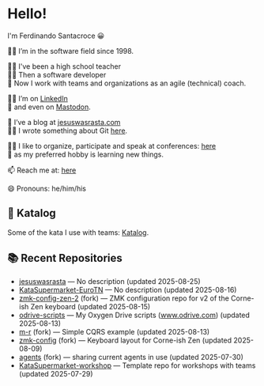 # Hello!
I'm Ferdinando Santacroce 😀

👨‍💻 I’m in the software field since 1998.  

👨‍🏫 I've been a high school teacher  
👨‍💻 Then a software developer  
👲 Now I work with teams and organizations as an agile (technical) coach.  

👨‍💼 I’m on [LinkedIn](https://www.linkedin.com/in/ferdinandosantacroce/)  
🐘 and even on [Mastodon](https://mastodon.social/@ferdinandosantacroce).  

👯 I’ve a blog at [jesuswasrasta.com](https://jesuswasrasta.com)  
👨‍🎨 I wrote something about Git [here](https://jesuswasrasta.com/works/).  

👨‍🎤 I like to organize, participate and speak at conferences: [here](https://jesuswasrasta.com/talks/)  
📙 as my preferred hobby is learning new things.  

📫 Reach me at: [here](https://jesuswasrasta.com/about/)  

😄 Pronouns: he/him/his  

## 🥋 Katalog
Some of the kata I use with teams: [Katalog](https://github.com/stars/jesuswasrasta/lists/katalog).  

## 📚 Recent Repositories
<!-- RECENT-REPOS:START -->
- [jesuswasrasta](https://github.com/jesuswasrasta/jesuswasrasta) — No description (updated 2025-08-25)
- [KataSupermarket-EuroTN](https://github.com/jesuswasrasta/KataSupermarket-EuroTN) — No description (updated 2025-08-16)
- [zmk-config-zen-2](https://github.com/jesuswasrasta/zmk-config-zen-2) (fork) — ZMK configuration repo for v2 of the Corne-ish Zen keyboard (updated 2025-08-15)
- [odrive-scripts](https://github.com/jesuswasrasta/odrive-scripts) — My Oxygen Drive scripts (www.odrive.com) (updated 2025-08-13)
- [m-r](https://github.com/jesuswasrasta/m-r) (fork) — Simple CQRS example (updated 2025-08-13)
- [zmk-config](https://github.com/jesuswasrasta/zmk-config) (fork) — Keyboard layout for Corne-ish Zen (updated 2025-08-09)
- [agents](https://github.com/jesuswasrasta/agents) (fork) — sharing current agents in use (updated 2025-07-30)
- [KataSupermarket-workshop](https://github.com/jesuswasrasta/KataSupermarket-workshop) — Template repo for workshops with teams (updated 2025-07-29)
<!-- RECENT-REPOS:END -->